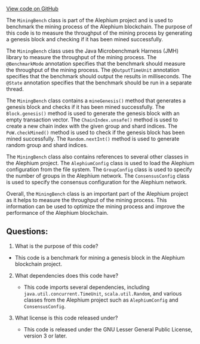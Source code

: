 [View code on GitHub](https://github.com/alephium/alephium/blob/master/benchmark/src/main/scala/org/alephium/benchmark/MiningBench.scala)

The `MiningBench` class is part of the Alephium project and is used to benchmark the mining process of the Alephium blockchain. The purpose of this code is to measure the throughput of the mining process by generating a genesis block and checking if it has been mined successfully. 

The `MiningBench` class uses the Java Microbenchmark Harness (JMH) library to measure the throughput of the mining process. The `@BenchmarkMode` annotation specifies that the benchmark should measure the throughput of the mining process. The `@OutputTimeUnit` annotation specifies that the benchmark should output the results in milliseconds. The `@State` annotation specifies that the benchmark should be run in a separate thread.

The `MiningBench` class contains a `mineGenesis()` method that generates a genesis block and checks if it has been mined successfully. The `Block.genesis()` method is used to generate the genesis block with an empty transaction vector. The `ChainIndex.unsafe()` method is used to create a new chain index with the given group and shard indices. The `PoW.checkMined()` method is used to check if the genesis block has been mined successfully. The `Random.nextInt()` method is used to generate random group and shard indices.

The `MiningBench` class also contains references to several other classes in the Alephium project. The `AlephiumConfig` class is used to load the Alephium configuration from the file system. The `GroupConfig` class is used to specify the number of groups in the Alephium network. The `ConsensusConfig` class is used to specify the consensus configuration for the Alephium network. 

Overall, the `MiningBench` class is an important part of the Alephium project as it helps to measure the throughput of the mining process. This information can be used to optimize the mining process and improve the performance of the Alephium blockchain.
## Questions: 
 1. What is the purpose of this code?
   - This code is a benchmark for mining a genesis block in the Alephium blockchain project.

2. What dependencies does this code have?
   - This code imports several dependencies, including `java.util.concurrent.TimeUnit`, `scala.util.Random`, and various classes from the Alephium project such as `AlephiumConfig` and `ConsensusConfig`.

3. What license is this code released under?
   - This code is released under the GNU Lesser General Public License, version 3 or later.